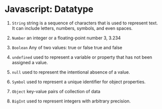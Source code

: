 # Javascript: Datatype

1. `String` string is a sequence of characters that is used to represent text. It can include letters, numbers, symbols, and even spaces.
2. `Number` an integer or a floating-point number 3, 3.234
3. `Boolean`  Any of two values: true or false  true and false

4. `undefined` used to represent a variable or property that has not been assigned a value.
5. `null` used to represent the intentional absence of a value.

6. `Symbol` used to represent a unique identifier for object properties.
7. `Object` key-value pairs of collection of data
8. `BigInt` used to represent integers with arbitrary precision.
